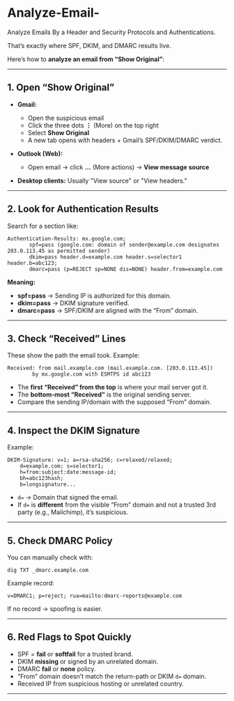 # Analyze-Email-
Analyze Emails By a Header and Security Protocols and Authentications.

That’s exactly where SPF, DKIM, and DMARC results live.

Here’s how to **analyze an email from “Show Original”**:

---

## **1. Open “Show Original”**

* **Gmail:**

  * Open the suspicious email
  * Click the three dots **⋮** (More) on the top right
  * Select **Show Original**
  * A new tab opens with headers + Gmail’s SPF/DKIM/DMARC verdict.
* **Outlook (Web):**

  * Open email → click **…** (More actions) → **View message source**
* **Desktop clients:** Usually "View source" or "View headers."

---

## **2. Look for Authentication Results**

Search for a section like:

```
Authentication-Results: mx.google.com;
       spf=pass (google.com: domain of sender@example.com designates 203.0.113.45 as permitted sender)
       dkim=pass header.d=example.com header.s=selector1 header.b=abc123;
       dmarc=pass (p=REJECT sp=NONE dis=NONE) header.from=example.com
```

**Meaning:**

* **spf=pass** → Sending IP is authorized for this domain.
* **dkim=pass** → DKIM signature verified.
* **dmarc=pass** → SPF/DKIM are aligned with the “From” domain.

---

## **3. Check “Received” Lines**

These show the path the email took.
Example:

```
Received: from mail.example.com (mail.example.com. [203.0.113.45])
        by mx.google.com with ESMTPS id abc123
```

* The **first “Received” from the top** is where your mail server got it.
* The **bottom-most “Received”** is the original sending server.
* Compare the sending IP/domain with the supposed “From” domain.

---

## **4. Inspect the DKIM Signature**

Example:

```
DKIM-Signature: v=1; a=rsa-sha256; c=relaxed/relaxed;
    d=example.com; s=selector1;
    h=from:subject:date:message-id;
    bh=abc123hash;
    b=longsignature...
```

* `d=` → Domain that signed the email.
* If `d=` is **different** from the visible “From” domain and not a trusted 3rd party (e.g., Mailchimp), it’s suspicious.

---

## **5. Check DMARC Policy**

You can manually check with:

```
dig TXT _dmarc.example.com
```

Example record:

```
v=DMARC1; p=reject; rua=mailto:dmarc-reports@example.com
```

If no record → spoofing is easier.

---

## **6. Red Flags to Spot Quickly**

* SPF = **fail** or **softfail** for a trusted brand.
* DKIM **missing** or signed by an unrelated domain.
* DMARC **fail** or **none** policy.
* “From” domain doesn’t match the return-path or DKIM `d=` domain.
* Received IP from suspicious hosting or unrelated country.

---


